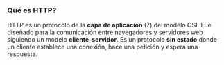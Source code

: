 ### Qué es HTTP?

HTTP es un protocolo de la **capa de aplicación** (7) del modelo OSI. Fue diseñado para la comunicación entre navegadores y servidores web siguiendo un modelo **cliente-servidor**. Es un protocolo **sin estado** donde un cliente establece una conexión, hace una petición y espera una respuesta.
